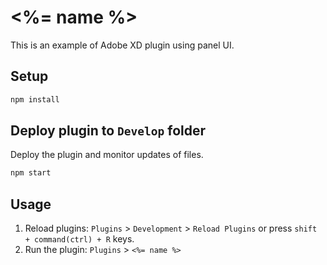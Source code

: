 # <%= name %>

This is an example of Adobe XD plugin using panel UI.

## Setup

```bash
npm install
```

## Deploy plugin to `Develop` folder

Deploy the plugin and monitor updates of files.

```bash
npm start
```

## Usage

1. Reload plugins: `Plugins` > `Development` > `Reload Plugins` or press `shift + command(ctrl) + R` keys.
2. Run the plugin: `Plugins` > `<%= name %>`
